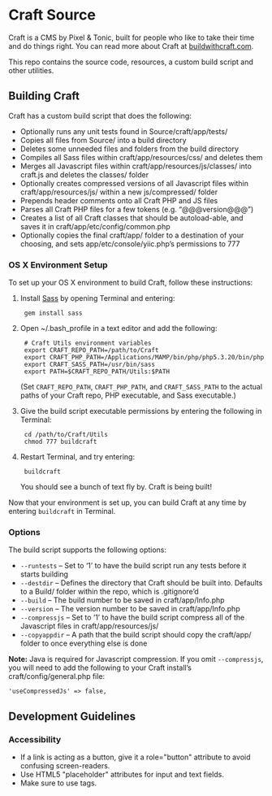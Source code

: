 # Craft Source

Craft is a CMS by Pixel & Tonic, built for people who like to take their time and do things right. You can read more about Craft at [buildwithcraft.com](http://buildwithcraft.com).

This repo contains the source code, resources, a custom build script and other utilities.

## Building Craft

Craft has a custom build script that does the following:

* Optionally runs any unit tests found in Source/craft/app/tests/
* Copies all files from Source/ into a build directory
* Deletes some unneeded files and folders from the build directory
* Compiles all Sass files within craft/app/resources/css/ and deletes them
* Merges all Javascript files within craft/app/resources/js/classes/ into craft.js and deletes the classes/ folder
* Optionally creates compressed versions of all Javascript files within craft/app/resources/js/ within a new js/compressed/ folder
* Prepends header comments onto all Craft PHP and JS files
* Parses all Craft PHP files for a few tokens (e.g. “@@@version@@@”)
* Creates a list of all Craft classes that should be autoload-able, and saves it in craft/app/etc/config/common.php
* Optionally copies the final craft/app/ folder to a destination of your choosing, and sets app/etc/console/yiic.php’s permissions to 777


### OS X Environment Setup

To set up your OS X environment to build Craft, follow these instructions:

1. Install [Sass](http://sass-lang.com/) by opening Terminal and entering:

        gem install sass

2. Open ~/.bash_profile in a text editor and add the following:

        # Craft Utils environment variables
        export CRAFT_REPO_PATH=/path/to/Craft
        export CRAFT_PHP_PATH=/Applications/MAMP/bin/php/php5.3.20/bin/php
        export CRAFT_SASS_PATH=/usr/bin/sass
        export PATH=$CRAFT_REPO_PATH/Utils:$PATH

    (Set `CRAFT_REPO_PATH`, `CRAFT_PHP_PATH`, and `CRAFT_SASS_PATH` to the actual paths of your Craft repo, PHP executable, and Sass executable.)

3. Give the build script executable permissions by entering the following in Terminal:

        cd /path/to/Craft/Utils
        chmod 777 buildcraft

4. Restart Terminal, and try entering:

        buildcraft

    You should see a bunch of text fly by. Craft is being built!

Now that your environment is set up, you can build Craft at any time by entering `buildcraft` in Terminal.


### Options

The build script supports the following options:

* `--runtests` – Set to ‘1’ to have the build script run any tests before it starts building
* `--destdir` – Defines the directory that Craft should be built into. Defaults to a Build/ folder within the repo, which is .gitignore’d
* `--build` – The build number to be saved in craft/app/Info.php
* `--version` – The version number to be saved in craft/app/Info.php
* `--compressjs` – Set to ‘1’ to have the build script compress all of the Javascript files in craft/app/resources/js/
* `--copyappdir` – A path that the build script should copy the craft/app/ folder to once everything else is done

**Note:** Java is required for Javascript compression. If you omit `--compressjs`, you will need to add the following to your Craft install’s craft/config/general.php file:

    'useCompressedJs' => false,

## Development Guidelines

### Accessibility

* If a link is acting as a button, give it a role="button" attribute to avoid confusing screen-readers.
* Use HTML5 "placeholder" attributes for input and text fields.
* Make sure to use <label> tags.

